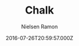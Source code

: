 ---
title: Chalk
github: 'https://github.com/nielsenramon/chalk'
demo: 'http://chalk.nielsenramon.com'
author: Nielsen Ramon
ssg:
  - Jekyll
cms:
  - No Cms
date: 2016-07-26T20:59:57.000Z
github_branch: master
description: >-
  Chalk is a high quality, completely customizable, performant and 100% free
  Jekyll blog theme.
stale: false
---